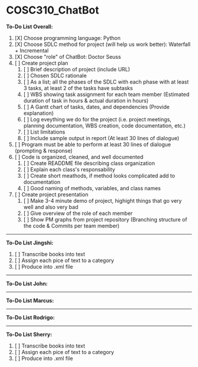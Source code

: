 # COSC310_ChatBot

**To-Do List Overall:**

1. [X] Choose programming language: Python
2. [X] Choose SDLC method for project (will help us work better): Waterfall + Incremental
3. [X] Choose "role" of ChatBot: Doctor Seuss
4. [ ] Create project plan
    1. [ ] Brief description of project (include URL)
    2. [ ] Chosen SDLC rationale
    3. [ ] As a list; all the phases of the SDLC with each phase with at least 3 tasks, at least 2 of the tasks have subtasks
    4. [ ] WBS showing task assignment for each team member (Estimated duration of task in hours & actual duration in hours)
    5. [ ] A Gantt chart of tasks, dates, and dependencies (Provide explanation)
    6. [ ] Log eveything we do for the project (i.e. project meetings, planning documentation, WBS creation, code documentation, etc.)
    7. [ ] List limitations
    8. [ ] Include sample output in report (At least 30 lines of dialogue)
5. [ ] Program must be able to perform at least 30 lines of dialogue (prompting & response)
6. [ ] Code is organized, cleaned, and well documented
    1. [ ] Create READDME file describing class organization
    2. [ ] Explain each class's responsability
    3. [ ] Create short meathods, if method looks complicated add to documentation
    4. [ ] Good naming of methods, variables, and class names
7. [ ] Create project presentation
    1. [ ] Make 3-4 minute demo of project, highight things that go very well and also very bad
    2. [ ] Give overview of the role of each member
    3. [ ] Show PM graphs from project repository (Branching structure of the code & Commits per team member)
___
**To-Do List Jingshi:**
1. [ ] Transcribe books into text
2. [ ] Assign each pice of text to a category
3. [ ] Produce into .xml file
___
**To-Do List John:**
___
**To-Do List Marcus:**
___
**To-Do List Rodrigo:**
___
**To-Do List Sherry:**
1. [ ] Transcribe books into text
2. [ ] Assign each pice of text to a category
3. [ ] Produce into .xml file
